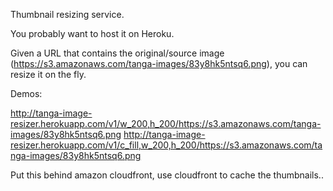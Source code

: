 Thumbnail resizing service.

You probably want to host it on Heroku.

Given a URL that contains the original/source image (https://s3.amazonaws.com/tanga-images/83y8hk5ntsq6.png), 
you can resize it on the fly.

Demos:

http://tanga-image-resizer.herokuapp.com/v1/w_200,h_200/https://s3.amazonaws.com/tanga-images/83y8hk5ntsq6.png
http://tanga-image-resizer.herokuapp.com/v1/c_fill,w_200,h_200/https://s3.amazonaws.com/tanga-images/83y8hk5ntsq6.png


Put this behind amazon cloudfront, use cloudfront to cache the thumbnails..

